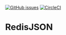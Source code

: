 [![GitHub issues](https://img.shields.io/github/release/RedisLabsModules/RedisDoc.svg)](https://github.com/RedisLabsModules/RedisDoc/releases/latest)
[![CircleCI](https://circleci.com/gh/RedisLabsModules/RedisDoc/tree/master.svg?style=svg)](https://circleci.com/gh/RedisLabsModules/RedisDoc/tree/master)

# RedisJSON
